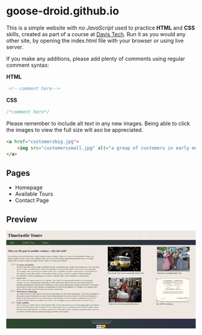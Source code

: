 # goose-droid.github.io

This is a simple website with *no JavaScript* used to practice **HTML** and **CSS** skills, created as part of a course at [Davis Tech](https://www.davistech.edu/). Run it as you would any other site, by opening the index.html file with your browser or using live server. 

If you make any additions, please add plenty of comments using regular comment syntax:

**HTML**

``` html
 <!--comment here-->
 ```

**CSS**

``` css
/*comment here*/
```

Please remember to include alt text in any new images. Being able to click the images to view the full size will aso be appreciated.

``` html
<a href="customersbig.jpg">
    <img src="customerssmall.jpg" alt="a group of customers in early modern dress" height="225" width="300">
</a>
```

## Pages

* Homepage
* Available Tours
* Contact Page

## Preview

![screenshot](preview.png)
